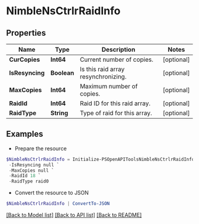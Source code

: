 # NimbleNsCtrlrRaidInfo
## Properties

Name | Type | Description | Notes
------------ | ------------- | ------------- | -------------
**CurCopies** | **Int64** | Current number of copies. | [optional] 
**IsResyncing** | **Boolean** | Is this raid array resynchronizing. | [optional] 
**MaxCopies** | **Int64** | Maximum number of copies. | [optional] 
**RaidId** | **Int64** | Raid ID for this raid array. | [optional] 
**RaidType** | **String** | Type of raid for this array. | [optional] 

## Examples

- Prepare the resource
```powershell
$NimbleNsCtrlrRaidInfo = Initialize-PSOpenAPIToolsNimbleNsCtrlrRaidInfo  -CurCopies null `
 -IsResyncing null `
 -MaxCopies null `
 -RaidId 18 `
 -RaidType raid0
```

- Convert the resource to JSON
```powershell
$NimbleNsCtrlrRaidInfo | ConvertTo-JSON
```

[[Back to Model list]](../README.md#documentation-for-models) [[Back to API list]](../README.md#documentation-for-api-endpoints) [[Back to README]](../README.md)

